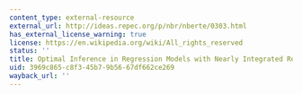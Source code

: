 ```yaml
---
content_type: external-resource
external_url: http://ideas.repec.org/p/nbr/nberte/0303.html
has_external_license_warning: true
license: https://en.wikipedia.org/wiki/All_rights_reserved
status: ''
title: Optimal Inference in Regression Models with Nearly Integrated Regressors
uid: 3969c865-c8f3-45b7-9b56-67df662ce269
wayback_url: ''
---
```

